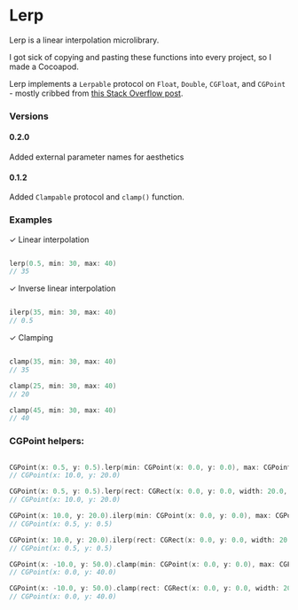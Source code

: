 # Lerp

Lerp is a linear interpolation microlibrary.

I got sick of copying and pasting these functions into every project, so I made a Cocoapod.

Lerp implements a `Lerpable` protocol on `Float`, `Double`, `CGFloat`, and `CGPoint` - mostly cribbed from [this Stack Overflow post](http://stackoverflow.com/questions/29930729/swift-protocol-similar-to-equatable).

### Versions

#### 0.2.0

Added external parameter names for aesthetics

#### 0.1.2

Added `Clampable` protocol and `clamp()` function.

### Examples

✓ Linear interpolation

```swift

lerp(0.5, min: 30, max: 40)
// 35

```

✓ Inverse linear interpolation

```swift

ilerp(35, min: 30, max: 40)
// 0.5

```

✓ Clamping

```swift

clamp(35, min: 30, max: 40)
// 35

clamp(25, min: 30, max: 40)
// 20

clamp(45, min: 30, max: 40)
// 40

```

### CGPoint helpers:

```swift

CGPoint(x: 0.5, y: 0.5).lerp(min: CGPoint(x: 0.0, y: 0.0), max: CGPoint(x: 20.0, y: 40.0))
// CGPoint(x: 10.0, y: 20.0)

CGPoint(x: 0.5, y: 0.5).lerp(rect: CGRect(x: 0.0, y: 0.0, width: 20.0, height: 40.0))
// CGPoint(x: 10.0, y: 20.0)

CGPoint(x: 10.0, y: 20.0).ilerp(min: CGPoint(x: 0.0, y: 0.0), max: CGPoint(x: 20.0, y: 40.0))
// CGPoint(x: 0.5, y: 0.5)

CGPoint(x: 10.0, y: 20.0).ilerp(rect: CGRect(x: 0.0, y: 0.0, width: 20.0, height: 40.0))
// CGPoint(x: 0.5, y: 0.5)

CGPoint(x: -10.0, y: 50.0).clamp(min: CGPoint(x: 0.0, y: 0.0), max: CGPoint(x: 20.0, y: 40.0))
// CGPoint(x: 0.0, y: 40.0)

CGPoint(x: -10.0, y: 50.0).clamp(rect: CGRect(x: 0.0, y: 0.0, width: 20.0, height: 40.0))
// CGPoint(x: 0.0, y: 40.0)

```

